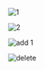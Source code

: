 ![1](https://user-images.githubusercontent.com/72884630/161422478-90971823-073a-4edd-9f7d-6f18a76a6199.PNG)

![2](https://user-images.githubusercontent.com/72884630/161422503-b6d7b958-8cde-46f1-8fb5-e0675ab8cb39.PNG)

![add 1](https://user-images.githubusercontent.com/72884630/161422521-5fb0740d-27d6-4109-a421-c2b49dc793f3.PNG)

![delete](https://user-images.githubusercontent.com/72884630/161422851-f16ea4dc-3c0d-4a57-95cb-c918f13619c3.PNG)
